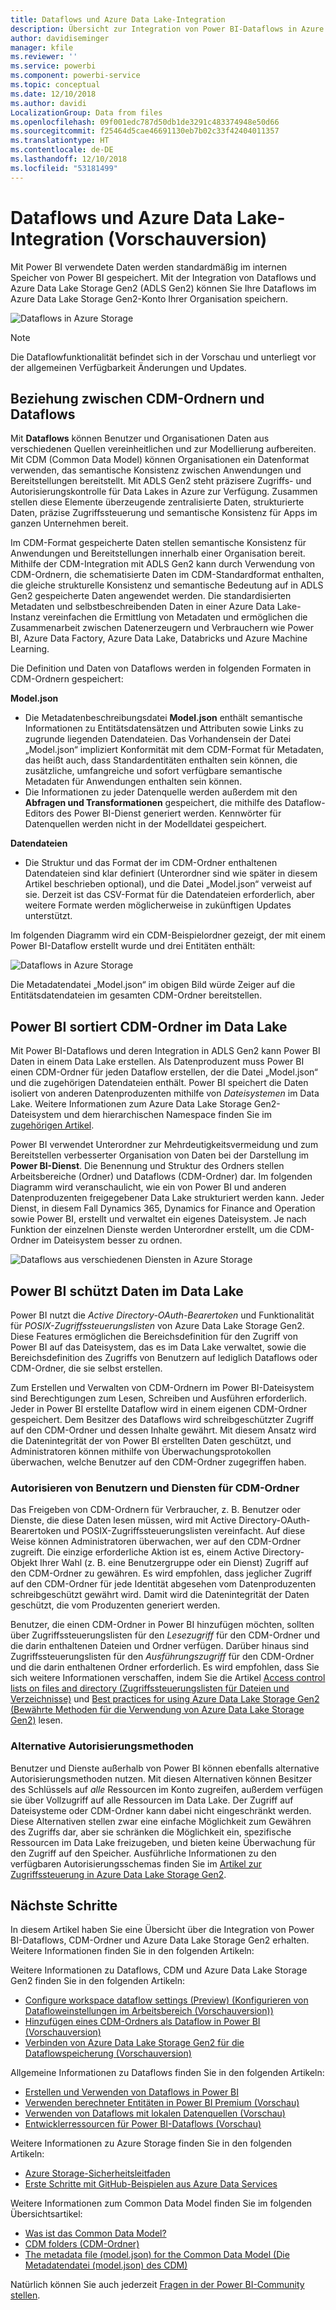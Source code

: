```yaml
---
title: Dataflows und Azure Data Lake-Integration
description: Übersicht zur Integration von Power BI-Dataflows in Azure Data Lake Storage Gen2
author: davidiseminger
manager: kfile
ms.reviewer: ''
ms.service: powerbi
ms.component: powerbi-service
ms.topic: conceptual
ms.date: 12/10/2018
ms.author: davidi
LocalizationGroup: Data from files
ms.openlocfilehash: 09f001edc787d50db1de3291c483374948e50d66
ms.sourcegitcommit: f25464d5cae46691130eb7b02c33f42404011357
ms.translationtype: HT
ms.contentlocale: de-DE
ms.lasthandoff: 12/10/2018
ms.locfileid: "53181499"
---
```

# <a name="dataflows-and-azure-data-lake-integration-preview"></a>Dataflows und Azure Data Lake-Integration (Vorschauversion)

Mit Power BI verwendete Daten werden standardmäßig im internen Speicher von Power BI gespeichert. Mit der Integration von Dataflows und Azure Data Lake Storage Gen2 (ADLS Gen2) können Sie Ihre Dataflows im Azure Data Lake Storage Gen2-Konto Ihrer Organisation speichern. 

![Dataflows in Azure Storage](media/service-dataflows-azure-data-lake-integration/dataflows-azure-integration_01.jpg)

> [!NOTE]
> Die Dataflowfunktionalität befindet sich in der Vorschau und unterliegt vor der allgemeinen Verfügbarkeit Änderungen und Updates.

## <a name="how-cdm-folders-relate-to-dataflows"></a>Beziehung zwischen CDM-Ordnern und Dataflows

Mit **Dataflows** können Benutzer und Organisationen Daten aus verschiedenen Quellen vereinheitlichen und zur Modellierung aufbereiten. Mit CDM (Common Data Model) können Organisationen ein Datenformat verwenden, das semantische Konsistenz zwischen Anwendungen und Bereitstellungen bereitstellt. Mit ADLS Gen2 steht präzisere Zugriffs- und Autorisierungskontrolle für Data Lakes in Azure zur Verfügung. Zusammen stellen diese Elemente überzeugende zentralisierte Daten, strukturierte Daten, präzise Zugriffssteuerung und semantische Konsistenz für Apps im ganzen Unternehmen bereit.

Im CDM-Format gespeicherte Daten stellen semantische Konsistenz für Anwendungen und Bereitstellungen innerhalb einer Organisation bereit. Mithilfe der CDM-Integration mit ADLS Gen2 kann durch Verwendung von CDM-Ordnern, die schematisierte Daten im CDM-Standardformat enthalten, die gleiche strukturelle Konsistenz und semantische Bedeutung auf in ADLS Gen2 gespeicherte Daten angewendet werden. Die standardisierten Metadaten und selbstbeschreibenden Daten in einer Azure Data Lake-Instanz vereinfachen die Ermittlung von Metadaten und ermöglichen die Zusammenarbeit zwischen Datenerzeugern und Verbrauchern wie Power BI, Azure Data Factory, Azure Data Lake, Databricks und Azure Machine Learning. 

Die Definition und Daten von Dataflows werden in folgenden Formaten in CDM-Ordnern gespeichert:

**Model.json**
* Die Metadatenbeschreibungsdatei **Model.json** enthält semantische Informationen zu Entitätsdatensätzen und Attributen sowie Links zu zugrunde liegenden Datendateien. Das Vorhandensein der Datei „Model.json“ impliziert Konformität mit dem CDM-Format für Metadaten, das heißt auch, dass Standardentitäten enthalten sein können, die zusätzliche, umfangreiche und sofort verfügbare semantische Metadaten für Anwendungen enthalten sein können.
* Die Informationen zu jeder Datenquelle werden außerdem mit den **Abfragen und Transformationen** gespeichert, die mithilfe des Dataflow-Editors des Power BI-Dienst generiert werden. Kennwörter für Datenquellen werden nicht in der Modelldatei gespeichert.

**Datendateien**
* Die Struktur und das Format der im CDM-Ordner enthaltenen Datendateien sind klar definiert (Unterordner sind wie später in diesem Artikel beschrieben optional), und die Datei „Model.json“ verweist auf sie. Derzeit ist das CSV-Format für die Datendateien erforderlich, aber weitere Formate werden möglicherweise in zukünftigen Updates unterstützt. 

Im folgenden Diagramm wird ein CDM-Beispielordner gezeigt, der mit einem Power BI-Dataflow erstellt wurde und drei Entitäten enthält:

![Dataflows in Azure Storage](media/service-dataflows-azure-data-lake-integration/dataflows-azure-integration_01.jpg)

Die Metadatendatei „Model.json“ im obigen Bild würde Zeiger auf die Entitätsdatendateien im gesamten CDM-Ordner bereitstellen.

## <a name="power-bi-organizes-cdm-folders-in-the-data-lake"></a>Power BI sortiert CDM-Ordner im Data Lake

Mit Power BI-Dataflows und deren Integration in ADLS Gen2 kann Power BI Daten in einem Data Lake erstellen. Als Datenproduzent muss Power BI einen CDM-Ordner für jeden Dataflow erstellen, der die Datei „Model.json“ und die zugehörigen Datendateien enthält. Power BI speichert die Daten isoliert von anderen Datenproduzenten mithilfe von *Dateisystemen* im Data Lake. Weitere Informationen zum Azure Data Lake Storage Gen2-Dateisystem und dem hierarchischen Namespace finden Sie im [zugehörigen Artikel](https://docs.microsoft.com/azure/storage/data-lake-storage/namespace).

Power BI verwendet Unterordner zur Mehrdeutigkeitsvermeidung und zum Bereitstellen verbesserter Organisation von Daten bei der Darstellung im **Power BI-Dienst**. Die Benennung und Struktur des Ordners stellen Arbeitsbereiche (Ordner) und Dataflows (CDM-Ordner) dar. Im folgenden Diagramm wird veranschaulicht, wie ein von Power BI und anderen Datenproduzenten freigegebener Data Lake strukturiert werden kann. Jeder Dienst, in diesem Fall Dynamics 365, Dynamics for Finance and Operation sowie Power BI, erstellt und verwaltet ein eigenes Dateisystem. Je nach Funktion der einzelnen Dienste werden Unterordner erstellt, um die CDM-Ordner im Dateisystem besser zu ordnen. 

![Dataflows aus verschiedenen Diensten in Azure Storage](media/service-dataflows-azure-data-lake-integration/dataflows-azure-integration_02.jpg)

## <a name="power-bi-protects-data-in-the-data-lake"></a>Power BI schützt Daten im Data Lake

Power BI nutzt die *Active Directory-OAuth-Bearertoken* und Funktionalität für *POSIX-Zugriffssteuerungslisten* von Azure Data Lake Storage Gen2. Diese Features ermöglichen die Bereichsdefinition für den Zugriff von Power BI auf das Dateisystem, das es im Data Lake verwaltet, sowie die Bereichsdefinition des Zugriffs von Benutzern auf lediglich Dataflows oder CDM-Ordner, die sie selbst erstellen. 

Zum Erstellen und Verwalten von CDM-Ordnern im Power BI-Dateisystem sind Berechtigungen zum Lesen, Schreiben und Ausführen erforderlich. Jeder in Power BI erstellte Dataflow wird in einem eigenen CDM-Ordner gespeichert. Dem Besitzer des Dataflows wird schreibgeschützter Zugriff auf den CDM-Ordner und dessen Inhalte gewährt. Mit diesem Ansatz wird die Datenintegrität der von Power BI erstellten Daten geschützt, und Administratoren können mithilfe von Überwachungsprotokollen überwachen, welche Benutzer auf den CDM-Ordner zugegriffen haben. 

### <a name="authorizing-users-or-services-for-cdm-folders"></a>Autorisieren von Benutzern und Diensten für CDM-Ordner

Das Freigeben von CDM-Ordnern für Verbraucher, z. B. Benutzer oder Dienste, die diese Daten lesen müssen, wird mit Active Directory-OAuth-Bearertoken und POSIX-Zugriffssteuerungslisten vereinfacht. Auf diese Weise können Administratoren überwachen, wer auf den CDM-Ordner zugreift. Die einzige erforderliche Aktion ist es, einem Active Directory-Objekt Ihrer Wahl (z. B. eine Benutzergruppe oder ein Dienst) Zugriff auf den CDM-Ordner zu gewähren. Es wird empfohlen, dass jeglicher Zugriff auf den CDM-Ordner für jede Identität abgesehen vom Datenproduzenten schreibgeschützt gewährt wird. Damit wird die Datenintegrität der Daten geschützt, die vom Produzenten generiert werden.

Benutzer, die einen CDM-Ordner in Power BI hinzufügen möchten, sollten über Zugriffssteuerungslisten für den *Lesezugriff* für den CDM-Ordner und die darin enthaltenen Dateien und Ordner verfügen. Darüber hinaus sind Zugriffssteuerungslisten für den *Ausführungszugriff* für den CDM-Ordner und die darin enthaltenen Ordner erforderlich. Es wird empfohlen, dass Sie sich weitere Informationen verschaffen, indem Sie die Artikel [Access control lists on files and directory (Zugriffssteuerungslisten für Dateien und Verzeichnisse)](https://docs.microsoft.com/azure/storage/blobs/data-lake-storage-access-control#access-control-lists-on-files-and-directories) und [Best practices for using Azure Data Lake Storage Gen2 (Bewährte Methoden für die Verwendung von Azure Data Lake Storage Gen2)](https://docs.microsoft.com/azure/storage/blobs/data-lake-storage-best-practices) lesen.


### <a name="alternative-forms-of-authorization"></a>Alternative Autorisierungsmethoden

Benutzer und Dienste außerhalb von Power BI können ebenfalls alternative Autorisierungsmethoden nutzen. Mit diesen Alternativen können Besitzer des Schlüssels auf *alle* Ressourcen im Konto zugreifen, außerdem verfügen sie über Vollzugriff auf alle Ressourcen im Data Lake. Der Zugriff auf Dateisysteme oder CDM-Ordner kann dabei nicht eingeschränkt werden. Diese Alternativen stellen zwar eine einfache Möglichkeit zum Gewähren des Zugriffs dar, aber sie schränken die Möglichkeit ein, spezifische Ressourcen im Data Lake freizugeben, und bieten keine Überwachung für den Zugriff auf den Speicher. Ausführliche Informationen zu den verfügbaren Autorisierungsschemas finden Sie im [Artikel zur Zugriffssteuerung in Azure Data Lake Storage Gen2](https://docs.microsoft.com/azure/storage/blobs/data-lake-storage-access-control
).


## <a name="next-steps"></a>Nächste Schritte

In diesem Artikel haben Sie eine Übersicht über die Integration von Power BI-Dataflows, CDM-Ordner und Azure Data Lake Storage Gen2 erhalten. Weitere Informationen finden Sie in den folgenden Artikeln:

Weitere Informationen zu Dataflows, CDM und Azure Data Lake Storage Gen2 finden Sie in den folgenden Artikeln:

* [Configure workspace dataflow settings (Preview) (Konfigurieren von Datafloweinstellungen im Arbeitsbereich (Vorschauversion))](service-dataflows-configure-workspace-storage-settings.md)
* [Hinzufügen eines CDM-Ordners als Dataflow in Power BI (Vorschauversion)](service-dataflows-add-cdm-folder.md)
* [Verbinden von Azure Data Lake Storage Gen2 für die Dataflowspeicherung (Vorschauversion)](service-dataflows-connect-azure-data-lake-storage-gen2.md)

Allgemeine Informationen zu Dataflows finden Sie in den folgenden Artikeln:

* [Erstellen und Verwenden von Dataflows in Power BI](service-dataflows-create-use.md)
* [Verwenden berechneter Entitäten in Power BI Premium (Vorschau)](service-dataflows-computed-entities-premium.md)
* [Verwenden von Dataflows mit lokalen Datenquellen (Vorschau)](service-dataflows-on-premises-gateways.md)
* [Entwicklerressourcen für Power BI-Dataflows (Vorschau)](service-dataflows-developer-resources.md)

Weitere Informationen zu Azure Storage finden Sie in den folgenden Artikeln:
* [Azure Storage-Sicherheitsleitfaden](https://docs.microsoft.com/azure/storage/common/storage-security-guide)
* [Erste Schritte mit GitHub-Beispielen aus Azure Data Services](https://aka.ms/cdmadstutorial)

Weitere Informationen zum Common Data Model finden Sie im folgenden Übersichtsartikel:
* [Was ist das Common Data Model?](https://docs.microsoft.com/powerapps/common-data-model/overview)
* [CDM folders (CDM-Ordner)](https://go.microsoft.com/fwlink/?linkid=2045304)
* [The metadata file (model.json) for the Common Data Model (Die Metadatendatei (model.json) des CDM)](https://go.microsoft.com/fwlink/?linkid=2045521)

Natürlich können Sie auch jederzeit [Fragen in der Power BI-Community stellen](http://community.powerbi.com/).
